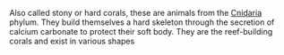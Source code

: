 Also called stony or hard corals, these are animals from the [Cnidaria](Cnidaria.md) phylum. They build themselves a hard skeleton through the secretion of calcium carbonate to protect their soft body. They are the reef-building corals and exist in various shapes